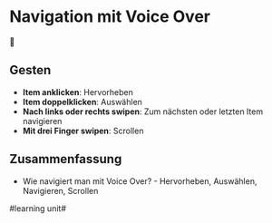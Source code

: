 # Navigation mit Voice Over
🦮

## Gesten
- **Item anklicken**: Hervorheben
- **Item doppelklicken**: Auswählen
- **Nach links oder rechts swipen**: Zum nächsten oder letzten Item navigieren
- **Mit drei Finger swipen**: Scrollen

## Zusammenfassung
- Wie navigiert man mit Voice Over? - Hervorheben, Auswählen, Navigieren, Scrollen


#learning unit#
